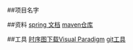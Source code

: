 ##项目名字

##资料
[spring 文档](https://spring.io/guides)
[maven仓库](https://mvnrepository.com)


##工具
[时序图下载Visual Paradigm](https://www.visual-paradigm.com)
[git工具](https://git-scm.com/download)
